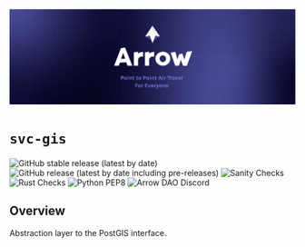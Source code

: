 ![Arrow Banner](https://github.com/Arrow-air/.github/raw/main/profile/assets/arrow_v2_twitter-banner_neu.png)

# `svc-gis`

![GitHub stable release (latest by date)](https://img.shields.io/github/v/release/Arrow-air/svc-gis?sort=semver&color=green)
![GitHub release (latest by date including pre-releases)](https://img.shields.io/github/v/release/Arrow-air/svc-gis?include_prereleases)
![Sanity Checks](https://github.com/arrow-air/svc-gis/actions/workflows/sanity_checks.yml/badge.svg?branch=main)
![Rust Checks](https://github.com/arrow-air/svc-gis/actions/workflows/rust_ci.yml/badge.svg?branch=main)
![Python PEP8](https://github.com/arrow-air/svc-gis/actions/workflows/python_ci.yml/badge.svg?branch=main)
![Arrow DAO
Discord](https://img.shields.io/discord/853833144037277726?style=plastic)

## Overview

Abstraction layer to the PostGIS interface.
